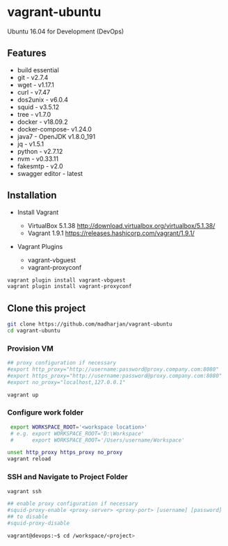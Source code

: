# vagrant-ubuntu

Ubuntu 16.04 for Development (DevOps)

## Features

* build essential
* git - v2.7.4
* wget - v1.17.1
* curl - v7.47
* dos2unix - v6.0.4
* squid - v3.5.12
* tree - v1.7.0
* docker - v18.09.2
* docker-compose- v1.24.0
* java7 - OpenJDK v1.8.0_191
* jq - v1.5.1
* python - v2.7.12
* nvm - v0.33.11
* fakesmtp - v2.0
* swagger editor - latest

## Installation

* Install Vagrant
  * VirtualBox 5.1.38 http://download.virtualbox.org/virtualbox/5.1.38/
  * Vagrant 1.9.1 https://releases.hashicorp.com/vagrant/1.9.1/

* Vagrant Plugins
  * vagrant-vbguest
  * vagrant-proxyconf

 ```bash
 vagrant plugin install vagrant-vbguest
 vagrant plugin install vagrant-proxyconf
 ```

## Clone this project

```bash
git clone https://github.com/madharjan/vagrant-ubuntu
cd vagrant-ubuntu


```

### Provision VM

```bash
## proxy configuration if necessary
#export http_proxy="http://username:password@proxy.company.com:8080"
#export https_proxy="http://username:password@proxy.company.com:8080"
#export no_proxy="localhost,127.0.0.1"

vagrant up
```

### Configure work folder

```bash
 export WORKSPACE_ROOT='<workspace location>'
 # e.g. export WORKSPACE_ROOT='D:\Workspace'
 #      export WORKSPACE_ROOT='/Users/username/Workspace'

unset http_proxy https_proxy no_proxy
vagrant reload
```

### SSH and Navigate to Project Folder

```bash
vagrant ssh

## enable proxy configuration if necessary
#squid-proxy-enable <proxy-server> <proxy-port> [username] [password]
## to disable
#squid-proxy-disable

vagrant@devops:~$ cd /workspace/<project>
```
